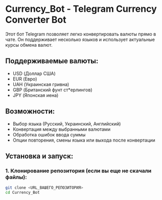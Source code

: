 # Currency_Bot - Telegram Currency Converter Bot

Этот бот Telegram позволяет легко конвертировать валюты прямо в чате. Он поддерживает несколько языков и использует актуальные курсы обмена валют.

## Поддерживаемые валюты:
* USD (Доллар США)
* EUR (Евро)
* UAH (Украинская гривна)
* GBP (Британский фунт ст*ерлингов)
* JPY (Японская иена)

## Возможности:
* Выбор языка (Русский, Украинский, Английский)
* Конвертация между выбранными валютами
* Обработка ошибок ввода суммы
* Опции повторения, смены языка или выхода после конвертации

## Установка и запуск:

### 1. Клонирование репозитория (если вы еще не скачали файлы):
```bash
git clone <URL_ВАШЕГО_РЕПОЗИТОРИЯ>
cd Currency_Bot
